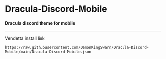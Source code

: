 # Dracula-Discord-Mobile
#### Dracula discord theme for mobile
<hr>

Vendetta install link
```
https://raw.githubusercontent.com/DemonKingSwarn/Dracula-Discord-Mobile/main/Dracula-Discord-Mobile.json
```
